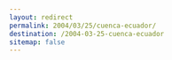 ```yaml
---
layout: redirect
permalink: 2004/03/25/cuenca-ecuador/
destination: /2004-03-25-cuenca-ecuador
sitemap: false
---
```

